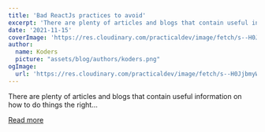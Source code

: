 ```yaml
---
title: 'Bad ReactJs practices to avoid'
excerpt: 'There are plenty of articles and blogs that contain useful information on how to do things the right...'
date: '2021-11-15'
coverImage: 'https://res.cloudinary.com/practicaldev/image/fetch/s--H0JjbmyW--/c_imagga_scale,f_auto,fl_progressive,h_420,q_auto,w_1000/https://dev-to-uploads.s3.amazonaws.com/uploads/articles/all1ic2gjcejwpy9q79d.png'
author:
  name: Koders
  picture: "assets/blog/authors/koders.png"
ogImage:
  url: 'https://res.cloudinary.com/practicaldev/image/fetch/s--H0JjbmyW--/c_imagga_scale,f_auto,fl_progressive,h_420,q_auto,w_1000/https://dev-to-uploads.s3.amazonaws.com/uploads/articles/all1ic2gjcejwpy9q79d.png'
---
```


There are plenty of articles and blogs that contain useful information on how to do things the right...

[Read more](https://dev.to/bornfightcompany/bad-reactjs-practices-to-avoid-a1b)
